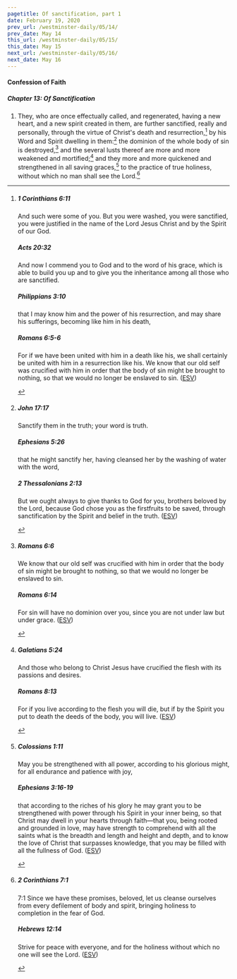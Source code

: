```yaml
---
pagetitle: Of sanctification, part 1
date: February 19, 2020
prev_url: /westminster-daily/05/14/
prev_date: May 14
this_url: /westminster-daily/05/15/
this_date: May 15
next_url: /westminster-daily/05/16/
next_date: May 16
---
```


#### Confession of Faith

##### Chapter 13: Of Sanctification

1. They, who are once effectually called, and regenerated, having a new heart, and a new spirit created in them, are further sanctified, really and personally, through the virtue of Christ's death and resurrection,[^fnref:wcf1] by his Word and Spirit dwelling in them:[^fnref:wcf2] the dominion of the whole body of sin is destroyed,[^fnref:wcf3] and the several lusts thereof are more and more weakened and mortified;[^fnref:wcf4] and they more and more quickened and strengthened in all saving graces,[^fnref:wcf5] to the practice of true holiness, without which no man shall see the Lord.[^fnref:wcf6]

[^fnref:wcf1]: <div class="esv"><h5>1 Corinthians 6:11</h5> <div class="esv-text"><p id="p46006011.01-1">And such were some of you. But you were washed, you were sanctified, you were justified in the name of the Lord Jesus Christ and by the Spirit of our God.</p> </div><h5>Acts 20:32</h5> <div class="esv-text"><p id="p44020032.01-2">And now I commend you to God and to the word of his grace, which is able to build you up and to give you the inheritance among all those who are sanctified.</p> </div><h5>Philippians 3:10</h5> <div class="esv-text"><p id="p50003010.01-3">that I may know him and the power of his resurrection, and may share his sufferings, becoming like him in his death,</p> </div><h5>Romans 6:5-6</h5> <div class="esv-text"><p id="p45006005.01-4">For if we have been united with him in a death like his, we shall certainly be united with him in a resurrection like his. We know that our old self was crucified with him in order that the body of sin might be brought to nothing, so that we would no longer be enslaved to sin.  (<a href="http://www.esv.org" class="copyright">ESV</a>)</p> </div> </div>

[^fnref:wcf2]: <div class="esv"><h5>John 17:17</h5> <div class="esv-text"><p id="p43017017.01-1"><span class="woc">Sanctify them in the truth; your word is truth.</span></p> </div><h5>Ephesians 5:26</h5> <div class="esv-text"><p id="p49005026.01-2">that he might sanctify her, having cleansed her by the washing of water with the word,</p> </div><h5>2 Thessalonians 2:13</h5> <div class="esv-text"> <p id="p53002013.03-3">But we ought always to give thanks to God for you, brothers beloved by the Lord, because God chose you as the firstfruits to be saved, through sanctification by the Spirit and belief in the truth.  (<a href="http://www.esv.org" class="copyright">ESV</a>)</p> </div> </div>

[^fnref:wcf3]: <div class="esv"><h5>Romans 6:6</h5> <div class="esv-text"><p id="p45006006.01-1">We know that our old self was crucified with him in order that the body of sin might be brought to nothing, so that we would no longer be enslaved to sin.</p> </div><h5>Romans 6:14</h5> <div class="esv-text"><p id="p45006014.01-2">For sin will have no dominion over you, since you are not under law but under grace.  (<a href="http://www.esv.org" class="copyright">ESV</a>)</p> </div> </div>

[^fnref:wcf4]: <div class="esv"><h5>Galatians 5:24</h5> <div class="esv-text"><p id="p48005024.01-1">And those who belong to Christ Jesus have crucified the flesh with its passions and desires.</p> </div><h5>Romans 8:13</h5> <div class="esv-text"><p id="p45008013.01-2">For if you live according to the flesh you will die, but if by the Spirit you put to death the deeds of the body, you will live.  (<a href="http://www.esv.org" class="copyright">ESV</a>)</p> </div> </div>

[^fnref:wcf5]: <div class="esv"><h5>Colossians 1:11</h5> <div class="esv-text"><p id="p51001011.01-1">May you be strengthened with all power, according to his glorious might, for all endurance and patience with joy,</p> </div><h5>Ephesians 3:16-19</h5> <div class="esv-text"><p id="p49003016.01-2">that according to the riches of his glory he may grant you to be strengthened with power through his Spirit in your inner being, so that Christ may dwell in your hearts through faith&#8212;that you, being rooted and grounded in love, may have strength to comprehend with all the saints what is the breadth and length and height and depth, and to know the love of Christ that surpasses knowledge, that you may be filled with all the fullness of God.  (<a href="http://www.esv.org" class="copyright">ESV</a>)</p> </div> </div>

[^fnref:wcf6]: <div class="esv"><h5>2 Corinthians 7:1</h5> <div class="esv-text"><p id="p47007001.01-1"><span class="chapter-num" id="v47007001-1">7:1&nbsp;</span>Since we have these promises, beloved, let us cleanse ourselves from every defilement of body and spirit, bringing holiness to completion in the fear of God.</p> </div><h5>Hebrews 12:14</h5> <div class="esv-text"><p id="p58012014.01-2">Strive for peace with everyone, and for the holiness without which no one will see the Lord.  (<a href="http://www.esv.org" class="copyright">ESV</a>)</p> </div> </div>


